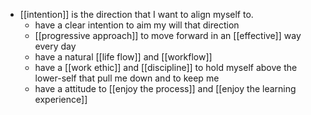 - [[intention]] is the direction that I want to align myself to.
    - have a clear intention to aim my will that direction
    - [[progressive approach]] to move forward in an [[effective]] way every day
    - have a natural [[life flow]] and [[workflow]]
    - have a [[work ethic]] and [[discipline]] to hold myself above the lower-self that pull me down and to keep me 
    - have a attitude to [[enjoy the process]] and [[enjoy the learning experience]]
